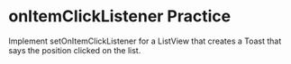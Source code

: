 # onItemClickListener Practice

Implement setOnItemClickListener for a ListView that creates a Toast that says
the position clicked on the list.
